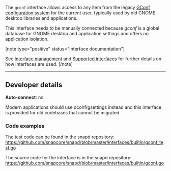 The `gconf`  interface  allows access to any item from the legacy [GConf configuration system](https://gitlab.gnome.org/Archive/gconf) for the current user, typically used by old GNOME desktop libraries and applications. 

This interface needs to be manually connected because _gconf_ is a global database for GNOME desktop and application settings and offers no application isolation.

[note type="positive" status="Interface documentation"]

See [Interface management](/t/interface-management/6154) and [Supported interfaces](/t/supported-interfaces/7744) for further details on how interfaces are used.
[/note]

---

<h2 id='heading--dev-details'>Developer details </h2>

**Auto-connect**: no

Modern applications should use dconf/gsettings instead and this interface is provided for old codebases that cannot be migrated.

### Code examples

The test code can be found in the snapd repository: https://github.com/snapcore/snapd/blob/master/interfaces/builtin/gconf_test.go

The source code for the interface is in the snapd repository: https://github.com/snapcore/snapd/blob/master/interfaces/builtin/gconf.go